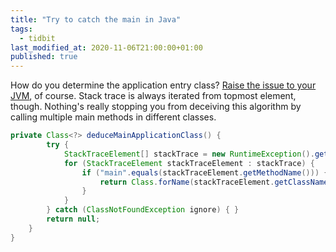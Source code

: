 ```yaml
---
title: "Try to catch the main in Java"
tags:
  - tidbit
last_modified_at: 2020-11-06T21:00:00+01:00
published: true
---
```


How do you determine the application entry class?
[Raise the issue to your JVM](https://github.com/spring-projects/spring-boot/blob/dfe3058dffeabb00de553ae25791e84f663bc3de/spring-boot-project/spring-boot/src/main/java/org/springframework/boot/SpringApplication.java#L289), of course.
Stack trace is always iterated from topmost element, though.
Nothing's really stopping you from deceiving this algorithm by calling multiple main methods in different classes.

```java
private Class<?> deduceMainApplicationClass() {
		try {
			StackTraceElement[] stackTrace = new RuntimeException().getStackTrace();
			for (StackTraceElement stackTraceElement : stackTrace) {
				if ("main".equals(stackTraceElement.getMethodName())) {
					return Class.forName(stackTraceElement.getClassName());
				}
			}
		} catch (ClassNotFoundException ignore) { }
		return null;
	}
}
```
